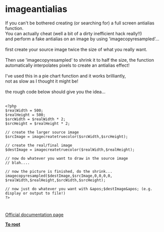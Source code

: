 # imageantialias



If you can&apos;t be bothered creating (or searching for) a full screen antialias function.<br>You can actually cheat (well a bit of a dirty inefficient hack really!!) <br>and perform a fake antialias on an image by using &apos;imagecopyresampled&apos;...<br><br>first create your source image twice the size of what you really want.<br><br>Then use &apos;imagecopyresampled&apos; to shrink it to half the size, the function <br>automatically interpolates pixels to create an antialias effect!<br><br>I&apos;ve used this in a pie chart function and it works brilliantly,<br>not as slow as I thought it might be!<br><br>the rough code below should give you the idea...<br><br>

```
<?php
$realWidth = 500;
$realHeight = 500;
$srcWidth = $realWidth * 2;
$srcHeight = $realHeight * 2;

// create the larger source image
$srcImage = imagecreatetruecolor($srcWidth,$srcHeight);

// create the real/final image
$destImage = imagecreatetruecolor($realWidth,$realHeight);

// now do whatever you want to draw in the source image
// blah....

// now the picture is finished, do the shrink...
imagecopyresampled($destImage,$srcImage,0,0,0,0,
$realWidth,$realHeight,$srcWidth,$srcHeight);

// now just do whatever you want with &apos;$destImage&apos; (e.g. display or output to file!)
?>
```
  

#

[Official documentation page](https://www.php.net/manual/en/function.imageantialias.php)

**[To root](/README.md)**